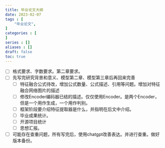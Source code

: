 ```yaml
---
title: 毕业论文大纲
date: 2023-02-07
tags : [
	"毕业论文",
]
categories : [
]
series : []
aliases : []
draft: false
toc: true
---
```



- [ ] 格式要求、字数要求。第二章要求。
- [ ] 先写完研究背景和意义、模型第二章、模型第三章后再回来完善
	- [ ] 特征融合公式待改，增加公式数量、公式描述、引用等问题。增加对特征融合网络图片的描述
	- [ ] 修改Encoder编码器已结的描述。仅仅使用Encoder。是两个Encoder，但是一个用作生成，一个用作判别。
	- [ ] 框架阶段要介绍特征提取器是什么，并指明在后文中介绍。
	- [ ] 毕业成果统计。
	- [ ] 开源项目统计
	- [ ] 思想汇报。
- [ ] 可能存在查重问题，所有写完后，使用chatgpt改善表达。并进行查重。做好版本备份。
